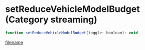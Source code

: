 # setReduceVehicleModelBudget (Category streaming)

```js
function setReduceVehicleModelBudget(toggle: boolean): void
```

[filename](setReduceVehicleModelBudget_m.md ':include')